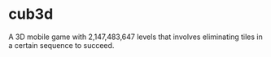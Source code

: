 # cub3d
A 3D mobile game with 2,147,483,647 levels that involves eliminating tiles in a certain sequence to succeed. 

